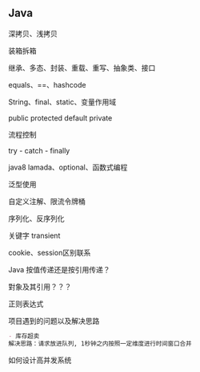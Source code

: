 ## Java

深拷贝、浅拷贝

装箱拆箱

继承、多态、封装、重载、重写、抽象类、接口

equals、==、hashcode

String、final、static、变量作用域

public protected default private

流程控制

try - catch - finally

java8 lamada、optional、函数式编程

泛型使用

自定义注解、限流令牌桶

序列化、反序列化

关键字 transient 	

cookie、session区别联系

Java 按值传递还是按引用传递？

對象及其引用？？？

正则表达式

项目遇到的问题以及解决思路

```markdown
- 库存超卖
解决思路：请求放进队列, 1秒钟之内按照一定维度进行时间窗口合并
```

如何设计高并发系统
